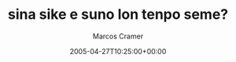 ---
title: 'sina sike e suno lon tenpo seme?'
posts: 4
hash: 't411'
author: 'Marcos Cramer'
date: 2005-04-27T10:25:00+00:00
sources:
  - http://forums.tokipona.org/viewtopic.php%3Ft=411.html
---